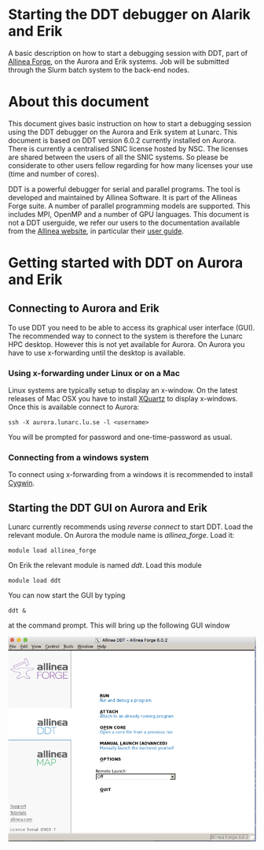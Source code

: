 
# Starting the DDT debugger on Alarik and Erik

A basic description on how to start a debugging session with DDT, part of [Allinea Forge](http://www.allinea.com/products/develop-allinea-forge), on the Aurora and Erik systems.  Job will be submitted through the Slurm batch system to the back-end nodes.

# About this document

This document gives basic instruction on how to start a debugging session using the DDT debugger on the Aurora and Erik system at Lunarc.  This document is based on DDT version 6.0.2 currently installed on Aurora.  There is currently a centralised SNIC license hosted by NSC.  The licenses are shared between the users of all the SNIC systems.  So please be considerate to other users fellow regarding for how many licenses your use (time and number of cores).
    
DDT is a powerful debugger for serial and parallel programs.  The tool is developed and maintained by Allinea Software.  It is part of the Allineas Forge suite.  A number of parallel programming models are supported.  This includes MPI, OpenMP and a number of GPU languages.  This document is not a DDT userguide, we refer our users to the documentation available from the [Allinea website](http://www.allinea.com/product-documentation), in particular their [user guide](http://content.allinea.com/downloads/userguide-forge.pdf).

# Getting started with DDT on Aurora and Erik

## Connecting to Aurora and Erik

To use DDT you need to be able to access its graphical user interface (GUI).  
The recommended way to connect to the system is therefore the Lunarc HPC desktop.  However this is not yet available for Aurora.  On Aurora you have to use x-forwarding until the desktop is available.
### Using x-forwarding under Linux or on a Mac
Linux systems are typically setup to display an x-window.  On the latest releases of Mac OSX you have to install [XQuartz](http://www.xquartz.org/) to display x-windows.  Once this is available connect to Aurora:

    ssh -X aurora.lunarc.lu.se -l <username>
    
You will be prompted for password and one-time-password as usual.

### Connecting from a windows system
To connect using x-forwarding from a windows it is recommended to install [Cygwin](https://www.cygwin.com/). 

## Starting the DDT GUI on Aurora and Erik

Lunarc currently recommends using *reverse connect* to start DDT.  Load the relevant module.  On Aurora the module name is *allinea_forge*.  Load it: 

    module load allinea_forge
    
On Erik the relevant module is named *ddt*.  Load this module

    module load ddt
    
You can now start the GUI by typing

    ddt &
    
at the command prompt.  This will bring up the following GUI window

![Start window](images/allineaForgeStartWindow.png "Start window")    

<!-- # Debugging MPI code on Alarik #

If you now select the "Run and Debug a Program" option you get to the following screen:

DDT_run_window_5.0.1 **PLEASE FIX***

In this window you can select your executable, tell DDT any command line arguments, select input file and working directories. Make sure the "MPI" box is ticked.  Inside the MPI box, you can select the number of processors needed - the examples shows 4 processes.  DDT will not allow you to ask for more processes than the number of licenses currently available.  We highly recommend to use as small a number of processors as possible to reduce the complexity of the debugging task.

Check the box "Submit to Queue".  The default is for a debugging session of up to 30 minutes.  You can change that by selecting the "Parameters" button associated with "Submit to Queue".  You get the following dialog:

DDT_run_window_5.0.1 **PLEASE FIX***

This also allows to change the wall clock time and the memory per task setting.  We have set initial values for the memory, matching on the systems configuration to minimise waiting time and cost allocated to your account.  On Alarik, if you increase your memory beyond 2000, please also check the box requiring 64 GB nodes. Uncheck that box if your memory per task is 2000 MB or less.  If you increase this setting, your debugging jobs may spent more time before they become active and might be more expensive with regard to your allocation.  DDT will remember changes made.  You must manually reset this to the recommended value if you don't need this any longer.  The recommended values are:

| System | recommended |
|-----------------|-------------|
| memory per task |  |
| Alarik | 2000 |
| Erik | 4000 |
 
In the box "Queue options" you can specify any sbatch option you like.  The example specifies an account (required only if your user-id is linked to multiple projects) and placement in the test queue.

Once everything is set, hit "Submit". 

DDT will then write a Slurm script for you and submit it to the batch queue.  While waiting in the queue, DDT will display the job queue.  Once your job starts running you get the DDT working window:

DDT_working_window_5.0.1 **PLEASE FIX***

You can now start your debugging session.  The DDT User Guide describes the options for running and debugging the program. 

Once your debugging session is finished you will find an output file in your directory.  This is named: ddt_jobid.out with jobid denoting the job-id number.  This file contains the output of your program to stdout and stderr.  You might want to clean your directory after the debugging has finished.
# Debugging of GPU code on Erik

Here we describe the changes needed from the above to debug code on the GPU.  To facilitate GPU debugging for CUDA code one has to add the flags

    -g -G

to the options of the nvcc compiler. If you select "Run and debug a program" you get the following dialog:

DDT_cudarun_5.0.1

You have to check the "CUDA" box and the "Submit to Queue" boxes.  You can change the queue parameters by clicking on the "Parameters" button associated with "Submit to Queue".  You get the following dialog:

Erik_queue_parameters_5.0.1

Here we have selected 30 minutes of time, the default memory and the test partition.  After submission, you get into the job queue and once starting, you get to the working window.  When working on a source line executed on the GPU, the working window looks similar to:

DDT_working_window_gpu_5.0.1
Workflow

To improve the workflow and reduce time spent in the job queue waiting for processors becoming available, it is recommendable to ask for considerable amount of time, 30 min or more.  During this time you can restart your application as many times as needed (Tab: File -> Restart Session).  To release the resources use the Tab: File -> New Session -> Run.  This will release the cpus held by your debugging job and get you back to the window where you can change one or more of: selected executable, number of processes, wall time etc.  Your account gets charged for the resources consumed from when your debugging session became active until you released the cpus.
Resetting DDT

DDT remembers settings from your previous debugging sessions and also failed attempts.  Removing all DDT history can be achieved by deleting the directories .ddt and/or .allinea in your home space. 

-->

